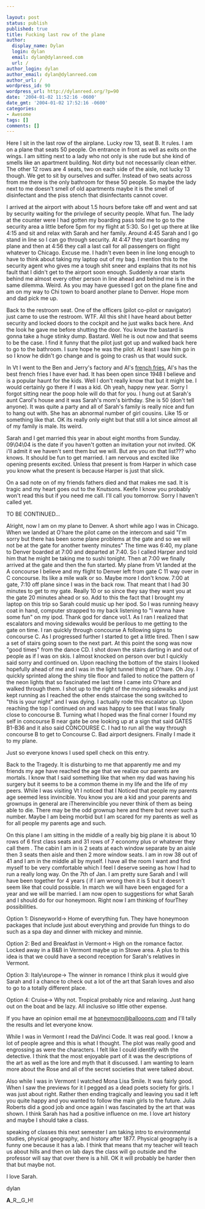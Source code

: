 ```yaml
---

layout: post
status: publish
published: true
title: Fucking last row of the plane
author:
  display_name: Dylan
  login: dylan
  email: dylan@dylanreed.com
  url: /
author_login: dylan
author_email: dylan@dylanreed.com
author_url: /
wordpress_id: 90
wordpress_url: http://dylanreed.org/?p=90
date: '2004-01-02 11:52:16 -0600'
date_gmt: '2004-01-02 17:52:16 -0600'
categories:
- Awesome
tags: []
comments: []
---
```


Here I sit in the last row of the airplane. Lucky row 13, seat B. It rules. I am on a plane that seats 50 people. On entrance in front as well as exits on the wings. I am sitting next to a lady who not only is she rude but she kind of smells like an apartment building. Not dirty but not necessarily clean either. The other 12 rows are 4 seats, two on each side of the aisle, not lucky 13 though. We get to sit by ourselves and suffer. Instead of two seats across from me there is the only bathroom for these 50 people. So maybe the lady next to me doesn't smell of old apartments maybe it is the smell of disinfectant and the piss stench that disinfectants cannot cover. 

I arrived at the airport with about 1.5 hours before take off and went and sat by security waiting for the privilege of security people. What fun. The lady at the counter were I had gotten my boarding pass told me to go to the security area a little before 5pm for my flight at 5:30. So I get up there at like 4:15 and sit and relax with Sarah and her family. Around 4:45 Sarah and I go stand in line so I can go through security. At 4:47 they start boarding my plane and then at 4:56 they call a last call for all passengers on flight whatever to Chicago. Excuse me. I hadn't even been in line long enough to have to think about taking my laptop out of my bag. I mention this to the security agent who gives me a tough shit sneer and explains that its not his fault that I didn't get to the airport soon enough. Suddenly a roar starts behind me almost every other person in line ahead and behind me is in the same dilemma. Weird. As you may have guessed I got on the plane fine and am on my way to Chi town to board another plane to Denver. Hope mom and dad pick me up.

Back to the restroom seat. One of the officers (pilot co-pilot or navigator) just came to use the restroom. WTF. All this shit I have heard about better security and locked doors to the cockpit and he just walks back here. And the look he gave me before shutting the door. You know the bastard is gonna take a huge stinky dump. Bastard. Well he is out now and that seems to be the case. I find it funny that the pilot just got up and walked back here to go to the bathroom. I sure hope he was the pilot. At least I saw him go in so I know he didn't go change and is going to crash us that would suck. 

In Vt I went to the Ben and Jerry's factory and Al's [french fries.][1] Al's has the best french fries I have ever had. It has been open since 1948 I believe and is a popular haunt for the kids. Well I don't really know that but it might be. I would certainly go there if I was a kid. Oh yeah, happy new year. Sorry I forgot sitting near the poop hole will do that for you. I hung out at Sarah's aunt Carol's house and it was Sarah's mom's birthday. She is 50 (don't tell anyone). It was quite a party and all of Sarah's family is really nice and fun to hang out with. She has an abnormal number of girl cousins. Like 15 or something like that. OK its really only eight but that still a lot since almost all of my family is male. Its weird. 

   [1]: http://www.alsfrenchfries.com

Sarah and I get married this year in about eight months from Sunday. 09\04\04 is the date if you haven't gotten an invitation your not invited. OK i'll admit it we haven't sent them but we will. But are you on that list??? who knows. It should be fun to get married. I am nervous and excited like opening presents excited. Unless that present is from Harper in which case you know what the present is because Harper is just that slick. 

On a sad note on of my friends fathers died and that makes me sad. It is tragic and my heart goes out to the Knutsons. Keefe I know you probably won't read this but if you need me call. I'll call you tomorrow. Sorry I haven't called yet. 

TO BE CONTINUED...

Alright, now I am on my plane to Denver. A short while ago I was in Chicago. When we landed at O'hare the pilot came on the intercom and said "I'm sorry but there has been some plane problems at the gate and so we will not be at the gate for another twenty minutes" The time was 6:40, my plane to Denver boarded at 7:00 and departed at 7:40. So I called Harper and told him that he might be taking me to sushi tonight. Then at 7:00 we finally arrived at the gate and then the fun started. My plane from Vt landed at the A concourse I believe and my flight to Denver left from gate C 11 way over in C concourse. Its like a mile walk or so. Maybe more I don't know. 7:00 at gate, 7:10 off plane since I was in the back row. That meant that I had 30 minutes to get to my gate. Really 10 or so since they say they want you at the gate 20 minutes ahead or so. Add to this the fact that I brought my laptop on this trip so Sarah could music up her ipod. So I was running heavy coat in hand, computer strapped to my back listening to "I wanna have some fun" on my ipod. Thank god for dance vol.1. As I ran I realized that escalators and moving sidewalks would be perilous to me getting to the gate on time. I ran quickly through concourse A following signs to concourse C. As I progressed further I started to get a little tired. Then I saw a set of stairs going sown to the next part. At this point the song was now "good times" from the dance CD. I shot down the stairs darting in and out of people as if I was on skis. I almost knocked on person over but I quickly said sorry and continued on. Upon reaching the bottom of the stairs I looked hopefully ahead of me and I was in the light tunnel thing at O'hare. Oh Joy. I quickly sprinted along the shiny tile floor and failed to notice the pattern of the neon lights that so fascinated me last time I came into O'hare and walked through them. I shot up to the right of the moving sidewalks and just kept running as I reached the other ends staircase the song switched to "this is your night" and I was dying. I actually rode this escalator up. Upon reaching the top I continued on and was happy to see that I was finally close to concourse B. Turning what I hoped was the final corner I found my self in concourse B near gate be one looking up at a sign that said GATES B1-B36 and it also said CONCOURSE C. I had to run all the way through concourse B to get to Concourse C. Bad airport designers. Finally I made it to my plane.

Just so everyone knows I used spell check on this entry.

Back to the Tragedy. It is disturbing to me that apparently me and my friends my age have reached the age that we realize our parents are mortals. I know that I said something like that when my dad was having his surgery but it seems to be a common theme in my life and the life of my peers. While I was visiting Vt I noticed that I Noticed that people my parents age seemed less invincible. You know you are a kid and your parents and grownups in general are iTherenvincible you never think of them as being able to die. There may be the odd grownup here and there but never such a number. Maybe I am being morbid but I am scared for my parents as well as for all people my parents age and such. 

On this plane I am sitting in the middle of a really big big plane it is about 10 rows of 6 first class seats and 31 rows of 7 economy plus or whatever they call them . The cabin I am in is 2 seats at each window separate by an aisle then 3 seats then aisle and then 2 more window seats. I am in row 38 out of 41 and I am in the middle all by myself. I have all the room I want and find myself to be very comfortable which I feel I deserve seeing as how I had to run a really long way. On the 7th of Jan. I am pretty sure Sarah and I will have been together for 4 years ( if I am wrong then it is 5 but it doesn't seem like that could possible. In march we will have been engaged for a year and we will be married. I am now open to suggestions for what Sarah and I should do for our honeymoon. Right now I am thinking of fourThey possibilities. 

Option 1: Disneyworld-> Home of everything fun. They have honeymoon packages that include just about everything and provide fun things to do such as a spa day and dinner with mickey and minnie. 

Option 2: Bed and Breakfast in Vermont-> High on the romance factor. Locked away in a B&B in Vermont maybe up in Stowe area. A plus to this idea is that we could have a second reception for Sarah's relatives in Vermont.

Option 3: Italy\europe-> The winner in romance I think plus it would give Sarah and I a chance to check out a lot of the art that Sarah loves and also to go to a totally different place. 

Option 4: Cruise-> Why not. Tropical probably nice and relaxing. Just hang out on the boat and be lazy. All inclusive so little other expense.

If you have an opinion email me at honeymoon@ballooons.com and I'll tally the results and let everyone know.

While I was in Vermont I read the DaVinci Code. It was real good. I know a lot of people agree and this is what I thought. The plot was really good and engrossing as were the characters. I felt like I could identify with the detective. I think that the most enjoyable part of it was the descriptions of the art as well as the lore and myth that it discussed. I am wanting to learn more about the Rose and all of the secret societies that were talked about. 

Also while I was in Vermont I watched Mona Lisa Smile. It was fairly good. When I saw the previews for it I pegged as a dead poets society for girls. I was just about right. Rather then ending tragically and leaving you sad it left you quite happy and you wanted to follow the main girls to the future. Julia Roberts did a good job and once again I was fascinated by the art that was shown. I think Sarah has had a positive influence on me. I love art history and maybe I should take a class. 

speaking of classes this next semester I am taking intro to environmental studies, physical geography, and history after 1877. Physical geography is a funny one because it has a lab. I think that means that my teacher will teach us about hills and then on lab days the class will go outside and the professor will say that over there is a hill. OK it will probably be harder then that but maybe not. 

I love Sarah.

dylan

**A**_R__G_H!
